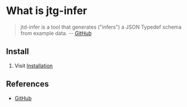 # What is jtg-infer

> jtd-infer is a tool that generates ("infers") a JSON Typedef schema from example data.
> -- *[GitHub](https://github.com/jsontypedef/json-typedef-infer)*

## Install

1. Visit [Installation](https://github.com/jsontypedef/json-typedef-infer#installation)

## References

- [GitHub](https://github.com/jsontypedef/json-typedef-infer)
